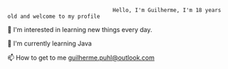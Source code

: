                                      Hello, I'm Guilherme, I'm 18 years old and welcome to my profile
                                     
 
👀 I'm interested in learning new things every day.
 
🌱 I'm currently learning Java

📫 How to get to me guilherme.puhl@outlook.com

<!---
uguilherme/uguilherme is a ✨ special ✨ repository because its `README.md` (this file) appears on your GitHub profile.
You can click the Preview link to take a look at your changes.
--->

